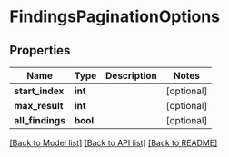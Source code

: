 # FindingsPaginationOptions

## Properties
Name | Type | Description | Notes
------------ | ------------- | ------------- | -------------
**start_index** | **int** |  | [optional] 
**max_result** | **int** |  | [optional] 
**all_findings** | **bool** |  | [optional] 

[[Back to Model list]](../README.md#documentation-for-models) [[Back to API list]](../README.md#documentation-for-api-endpoints) [[Back to README]](../README.md)


